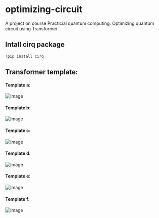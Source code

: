 # optimizing-circuit
A project on course Practicial quantum computing. Optimizing quantum circuit using Transformer

## Intall cirq package
```python 
!pip install cirq
```
## Transformer template: 
#### Template a: 
![image](https://github.com/huyenemma/optimizing-circuit/assets/54979206/e6ce00cc-9b02-412a-a14c-a18c349996f0)

#### Template b:
![image](https://github.com/huyenemma/optimizing-circuit/assets/54979206/06844e62-d446-4530-afd2-78a9ccdb134e)

#### Template c:
![image](https://github.com/huyenemma/optimizing-circuit/assets/54979206/5a2e7862-af34-4015-8618-abfb72f84d0a)

#### Template d:
![image](https://github.com/huyenemma/optimizing-circuit/assets/54979206/f8206d31-c4dd-4a6f-893a-3865afa3f853)

#### Template e:
![image](https://github.com/huyenemma/optimizing-circuit/assets/54979206/c58bc786-d8f4-4b13-81a6-bacf37a6a1de)

#### Template f:
![image](https://github.com/huyenemma/optimizing-circuit/assets/54979206/e1b77d85-36f6-4622-9346-506a18974a59)


